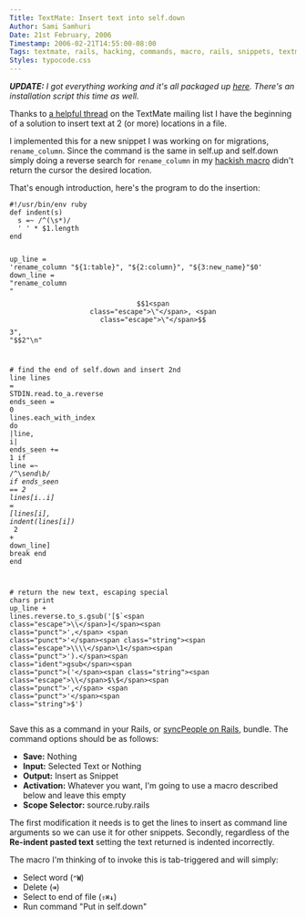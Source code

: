 ```yaml
---
Title: TextMate: Insert text into self.down
Author: Sami Samhuri
Date: 21st February, 2006
Timestamp: 2006-02-21T14:55:00-08:00
Tags: textmate, rails, hacking, commands, macro, rails, snippets, textmate
Styles: typocode.css
---
```


<p><em><strong>UPDATE:</strong> I got everything working and it's all packaged up <a href="/posts/2006/02/intelligent-migration-snippets-0_1-for-textmate">here</a>. There's an installation script this time as well.</em></p>

<p>Thanks to <a href="http://thread.gmane.org/gmane.editors.textmate.general/8520">a helpful thread</a> on the TextMate mailing list I have the beginning of a solution to insert text at 2 (or more) locations in a file.</p>


<p>I implemented this for a new snippet I was working on for migrations, <code>rename_column</code>. Since the command is the same in self.up and self.down simply doing a reverse search for <code>rename_column</code> in my <a href="/posts/2006/02/textmate-move-selection-to-self-down">hackish macro</a> didn't return the cursor the desired location.</p><p>That's enough introduction, here's the program to do the insertion:</p>


<div class="typocode"><pre><code class="typocode_ruby "><span class="comment">#!/usr/bin/env ruby</span>
<span class="keyword">def </span><span class="method">indent</span><span class="punct">(</span><span class="ident">s</span><span class="punct">)</span>
  <span class="ident">s</span> <span class="punct">=~</span> <span class="punct">/</span><span class="regex">^(<span class="escape">\s</span>*)</span><span class="punct">/</span>
  <span class="punct">'</span><span class="string"> </span><span class="punct">'</span> <span class="punct">*</span> <span class="global">$1</span><span class="punct">.</span><span class="ident">length</span>
<span class="keyword">end</span>

<span class="ident">up_line</span> <span class="punct">=</span> <span class="punct">'</span><span class="string">rename_column "${1:table}", "${2:column}", "${3:new_name}"$0</span><span class="punct">'</span>
<span class="ident">down_line</span> <span class="punct">=</span> <span class="punct">"</span><span class="string">rename_column <span class="escape">\"</span>$$1<span class="escape">\"</span>, <span class="escape">\"</span>$$3<span class="escape">\"</span>, <span class="escape">\"</span>$$2<span class="escape">\"\n</span></span><span class="punct">"</span>

<span class="comment"># find the end of self.down and insert 2nd line</span>
<span class="ident">lines</span> <span class="punct">=</span> <span class="constant">STDIN</span><span class="punct">.</span><span class="ident">read</span><span class="punct">.</span><span class="ident">to_a</span><span class="punct">.</span><span class="ident">reverse</span>
<span class="ident">ends_seen</span> <span class="punct">=</span> <span class="number">0</span>
<span class="ident">lines</span><span class="punct">.</span><span class="ident">each_with_index</span> <span class="keyword">do</span> <span class="punct">|</span><span class="ident">line</span><span class="punct">,</span> <span class="ident">i</span><span class="punct">|</span>
  <span class="ident">ends_seen</span> <span class="punct">+=</span> <span class="number">1</span>    <span class="keyword">if</span> <span class="ident">line</span> <span class="punct">=~</span> <span class="punct">/</span><span class="regex">^<span class="escape">\s</span>*end<span class="escape">\b</span></span><span class="punct">/</span>
  <span class="keyword">if</span> <span class="ident">ends_seen</span> <span class="punct">==</span> <span class="number">2</span>
    <span class="ident">lines</span><span class="punct">[</span><span class="ident">i</span><span class="punct">..</span><span class="ident">i</span><span class="punct">]</span> <span class="punct">=</span> <span class="punct">[</span><span class="ident">lines</span><span class="punct">[</span><span class="ident">i</span><span class="punct">],</span> <span class="ident">indent</span><span class="punct">(</span><span class="ident">lines</span><span class="punct">[</span><span class="ident">i</span><span class="punct">])</span> <span class="punct">*</span> <span class="number">2</span> <span class="punct">+</span> <span class="ident">down_line</span><span class="punct">]</span>
    <span class="keyword">break</span>
  <span class="keyword">end</span>
<span class="keyword">end</span>

<span class="comment"># return the new text, escaping special chars</span>
<span class="ident">print</span> <span class="ident">up_line</span> <span class="punct">+</span> <span class="ident">lines</span><span class="punct">.</span><span class="ident">reverse</span><span class="punct">.</span><span class="ident">to_s</span><span class="punct">.</span><span class="ident">gsub</span><span class="punct">('</span><span class="string">[$`<span class="escape">\\</span>]</span><span class="punct">',</span> <span class="punct">'</span><span class="string"><span class="escape">\\\\</span>\1</span><span class="punct">').</span><span class="ident">gsub</span><span class="punct">('</span><span class="string"><span class="escape">\\</span>$<span class="escape">\\</span>$</span><span class="punct">',</span> <span class="punct">'</span><span class="string">$</span><span class="punct">')</span></code></pre></div>

<p>Save this as a command in your Rails, or <a href="http://blog.inquirylabs.com/">syncPeople on Rails</a>, bundle. The command options should be as follows:</p>


<ul>
<li><strong>Save:</strong> Nothing</li>
  <li><strong>Input:</strong> Selected Text or Nothing</li>
  <li><strong>Output:</strong> Insert as Snippet</li>
  <li><strong>Activation:</strong> Whatever you want, I'm going to use a macro described below and leave this empty</li>
  <li><strong>Scope Selector:</strong> source.ruby.rails</li>
</ul>


<p>The first modification it needs is to get the lines to insert as command line arguments so we can use it for other snippets. Secondly, regardless of the <strong>Re-indent pasted text</strong> setting the text returned is indented incorrectly.</p>


The macro I'm thinking of to invoke this is tab-triggered and will simply:
<ul>
<li>Select word (<code><strong>⌃W</strong></code>)</li>
  <li>Delete (<code><strong>⌫</strong></code>)</li>
  <li>Select to end of file (<code><strong>⇧⌘↓</strong></code>)</li>
  <li>Run command "Put in self.down"</li>
</ul>



